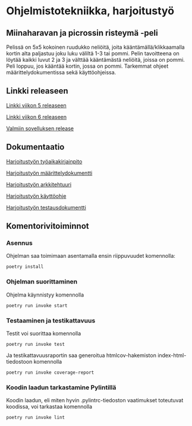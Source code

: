 # Ohjelmistotekniikka, harjoitustyö
## Miinaharavan ja picrossin risteymä -peli

Pelissä on 5x5 kokoinen ruudukko neliöitä, joita kääntämällä/klikkaamalla kortin alta 
paljastuu joku luku väliltä 1-3 tai pommi. Pelin tavoitteena on löytää kaikki luvut 2 ja 3
ja välttää kääntämästä neliöitä, joissa on pommi. Peli loppuu, jos kääntää kortin, jossa 
on pommi. Tarkemmat ohjeet määrittelydokumentissa sekä käyttöohjeissa. 

## Linkki releaseen

[Linkki viikon 5 releaseen](https://github.com/suuranna/ot-harjoitustyo/releases/tag/viikko5)

[Linkki viikon 6 releaseen](https://github.com/suuranna/ot-harjoitustyo/releases/tag/viikko6)

[Valmiin sovelluksen release]()

## Dokumentaatio

[Harjoitustyön työaikakirjainpito](https://github.com/suuranna/ot-harjoitustyo/blob/master/dokumentaatio/tyoaikakirjanpito.md)

[Harjoitustyön määrittelydokumentti](https://github.com/suuranna/ot-harjoitustyo/blob/master/dokumentaatio/maarittelydokumentti.md)

[Harjoitustyön arkkitehtuuri](https://github.com/suuranna/ot-harjoitustyo/blob/master/dokumentaatio/arkkitehtuuri.md)

[Harjoitustyön käyttöohje](https://github.com/suuranna/ot-harjoitustyo/blob/master/dokumentaatio/kayttoohje.md)

[Harjoitustyön testausdokumentti](https://github.com/suuranna/ot-harjoitustyo/blob/master/dokumentaatio/testaus.md)

## Komentorivitoiminnot

### Asennus

Ohjelman saa toimimaan asentamalla ensin riippuvuudet komennolla:

`poetry install`

### Ohjelman suorittaminen

Ohjelma käynnistyy komennolla

`poetry run invoke start`


### Testaaminen ja testikattavuus

Testit voi suorittaa komennolla

`poetry run invoke test`

Ja testikattavuusraportin saa generoitua htmlcov-hakemiston index-html-tiedostoon komennolla

`poetry run invoke coverage-report`

### Koodin laadun tarkastamine Pylintillä

Koodin laadun, eli miten hyvin .pylintrc-tiedoston vaatimukset toteutuvat koodissa, voi tarkastaa komennolla

`poetry run invoke lint`


